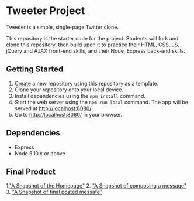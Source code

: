 # Tweeter Project

Tweeter is a simple, single-page Twitter clone.

This repository is the starter code for the project: Students will fork and clone this repository, then build upon it to practice their HTML, CSS, JS, jQuery and AJAX front-end skills, and their Node, Express back-end skills.

## Getting Started

1. [Create](https://docs.github.com/en/repositories/creating-and-managing-repositories/creating-a-repository-from-a-template) a new repository using this repository as a template.
2. Clone your repository onto your local device.
3. Install dependencies using the `npm install` command.
3. Start the web server using the `npm run local` command. The app will be served at <http://localhost:8080/>.
4. Go to <http://localhost:8080/> in your browser.

## Dependencies

- Express
- Node 5.10.x or above

## Final Product

1.["A Snapshot of the Homepage"](https://github.com/RaemeKhatib/tweeter/blob/master/public/images/HomePage.png)
2. ["A Snapshot of composing a message"](https://github.com/RaemeKhatib/tweeter/blob/master/public/images/ComposeNCounter.png)
3. ["A Snapshot of final posted messafe"](https://github.com/RaemeKhatib/tweeter/blob/master/public/images/PostedMessage.png)
